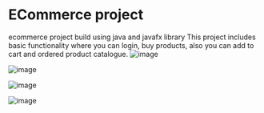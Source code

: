 # ECommerce project
ecommerce project build using java and javafx library 
This project includes basic functionality where you can login, buy products, also you can add to cart and ordered product catalogue.
![image](https://github.com/Harsh-git1/ECommerce/assets/130690167/105be028-cfd1-4106-bea4-3ec1c436c9a0)

![image](https://github.com/Harsh-git1/ECommerce/assets/130690167/859dd253-e9a5-4510-932d-6a8832f54952)

![image](https://github.com/Harsh-git1/ECommerce/assets/130690167/cf107199-2a37-405c-a4b2-73d24a8ad178)

![image](https://github.com/Harsh-git1/ECommerce/assets/130690167/3e98790b-485d-4e18-b10c-8a1a596e4087)
